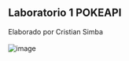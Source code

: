 ## Laboratorio 1 POKEAPI
Elaborado por Cristian Simba<br><br>
![image](https://github.com/cristian-simba/laboratorio-1-API/assets/117742977/265b7ecf-da77-4dd9-ab80-7424de837fc2)<br>

